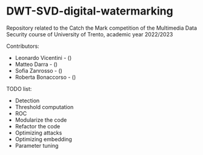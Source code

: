 # DWT-SVD-digital-watermarking
Repository related to the Catch the Mark competition of the Multimedia Data Security course of University of Trento, academic year 2022/2023

Contributors:
+ Leonardo Vicentini - ()
+ Matteo Darra - ()
+ Sofia Zanrosso - ()
+ Roberta Bonaccorso - () 

TODO list:
+ Detection
+ Threshold computation
+ ROC
+ Modularize the code
+ Refactor the code
+ Optimizing attacks
+ Optimizing embedding
+ Parameter tuning